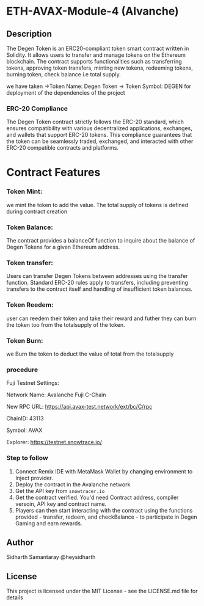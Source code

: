 # ETH-AVAX-Module-4 (Alvanche)

## Description

The Degen Token is an ERC20-compliant token smart contract written in Solidity. It allows users to transfer and manage tokens on the Ethereum blockchain. The contract supports functionalities such as transferring tokens, approving token transfers, minting new tokens, redeeming tokens, burning token, check balance i.e total supply. 

we have taken ->Token Name: Degen Token
-> Token Symbol: DEGEN for deployment of the dependencies of the project 


### ERC-20 Compliance

The Degen Token contract strictly follows the ERC-20 standard, which ensures compatibility with various decentralized applications, exchanges, and wallets that support ERC-20 tokens. This compliance guarantees that the token can be seamlessly traded, exchanged, and interacted with other ERC-20 compatible contracts and platforms.

# Contract Features


### Token Mint: 
we mint the token to add the value. The total supply of tokens is defined during contract creation

### Token Balance:
The contract provides a balanceOf function to inquire about the balance of Degen Tokens for a given Ethereum address.

### Token transfer:
Users can transfer Degen Tokens between addresses using the transfer function. Standard ERC-20 rules apply to transfers, including preventing transfers to the contract itself and handling of insufficient token balances.

### Token Reedem:
user can reedem their token and take their reward and futher they can burn the token too from the totalsupply of the token.

### Token Burn:
we Burn the token to deduct the value of total from the totalsupply


### procedure

Fuji Testnet Settings:

  Network Name: Avalanche Fuji C-Chain

  New RPC URL: https://api.avax-test.network/ext/bc/C/rpc

  ChainID: 43113

  Symbol: AVAX

  Explorer: https://testnet.snowtrace.io/


### Step to follow

1. Connect Remix IDE with MetaMask Wallet by changing environment to Inject provider.
2. Deploy the contract in the Avalanche network
3. Get the API key from ```snowtracer.io```
4. Get the contract verified. You'd need Contract address, compiler versoin, API key and contract name.
5. Players can then start interacting with the contract using the functions provided - transfer, redeem, and checkBalance - to participate in Degen Gaming and earn rewards.

## Author
Sidharth Samantaray
@heysidharth

## License

This project is licensed under the MIT License - see the LICENSE.md file for details

